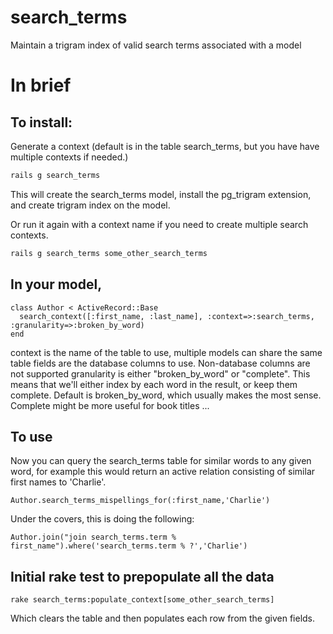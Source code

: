 search_terms
============

Maintain a trigram index of valid search terms associated with a model

# In brief

## To install: 

Generate a context (default is in the table search_terms, but you have have multiple contexts if needed.)

```bash
rails g search_terms
```

This will create the search_terms model, install the pg_trigram extension, and create trigram index on the model.

Or run it again with a context name if you need to create multiple search contexts.
```bash
rails g search_terms some_other_search_terms
```

## In your model, 

```rails
class Author < ActiveRecord::Base
  search_context([:first_name, :last_name], :context=>:search_terms, :granularity=>:broken_by_word)
end
```
context is the name of the table to use, multiple models can share the same table
fields are the database columns to use. Non-database columns are not supported
granularity is either "broken_by_word" or "complete". This means that we'll either index by each word in the result, or keep them complete. Default is broken_by_word, which usually makes the most sense. Complete might be more useful for book titles ...

## To use

Now you can query the search_terms table for similar words to any given word, for example this would return an active relation consisting of similar first names to 'Charlie'.

    Author.search_terms_mispellings_for(:first_name,'Charlie')
    
Under the covers, this is doing the following:

    Author.join("join search_terms.term % first_name").where('search_terms.term % ?','Charlie')

## Initial rake test to prepopulate all the data

    rake search_terms:populate_context[some_other_search_terms]
  
Which clears the table and then populates each row from the given fields.
